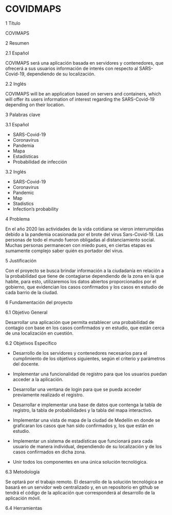 # COVIDMAPS


1	Título

COVIMAPS

2	Resumen

2.1	Español

COVIMAPS será una aplicación basada en servidores y contenedores, que ofrecerá a sus usuarios información de interés con respecto al SARS-Covid-19, dependiendo de su localización. 


2.2	Inglés

COVIMAPS will be an application based on servers and containers, which will offer its users information of interest regarding the SARS-Covid-19 depending on their location.

3	Palabras clave

3.1	Español

-	SARS-Covid-19
-	Coronavirus
-	Pandemia
-	Mapa
-	Estadísticas 
-	Probabilidad de infección

3.2	Inglés

- SARS-Covid-19
- Coronavirus
- Pandemic
- Map
- Stadistics
- Infection’s probability





4	Problema

En el año 2020 las actividades de la vida cotidiana se vieron interrumpidas debido a la pandemia ocasionada por el brote del virus Sars-Covid-19. Las personas de todo el mundo fueron obligadas al distanciamiento social. Muchas personas permanecen con miedo pues, en ciertas etapas es sumamente complejo saber quién es portador del virus.

5	Justificación

Con el proyecto se busca brindar información a la ciudadanía en relación a la probabilidad que tiene de contagiarse dependiendo de la zona en la que habite, para esto, utilizaremos los datos abiertos proporcionados por el gobierno, que evidencian los casos confirmados y los casos en estudio de cada barrio de la ciudad. 

6	Fundamentación del proyecto

6.1	Objetivo General

Desarrollar una aplicación que permita establecer una probabilidad de contagio con base en los casos confirmados y en estudio, que están cerca de una localización en cuestión.

6.2	Objetivos Específico

- Desarrollo de los servidores y contenedores necesarios para el cumplimiento de los objetivos siguientes, según el criterio y parámetros del docente. 

- Implementar una funcionalidad de registro para que los usuarios puedan acceder a la aplicación. 

- Desarrollar una ventana de login para que se pueda acceder previamente realizado el registro. 

- Desarrollar e implementar una base de datos que contenga la tabla de registro, la tabla de probabilidades y la tabla del mapa interactivo. 
 
- Implementar una vista de mapa de la ciudad de Medellín en donde se graficaran los casos que han sido confirmados y, los que están en estudio.

- Implementar un sistema de estadísticas que funcionará para cada usuario de manera individual, dependiendo de su localización y de los casos confirmados en dicha zona. 

- Unir todos los componentes en una única solución tecnológica. 


6.3	Metodología

Se optará por el trabajo remoto. El desarrollo de la solución tecnológica se basará en un servidor web centralizado y, en un repositorio en github  se tendrá el código de la aplicación que corresponderá al desarrollo de la aplicación móvil.

6.4	Herramientas

